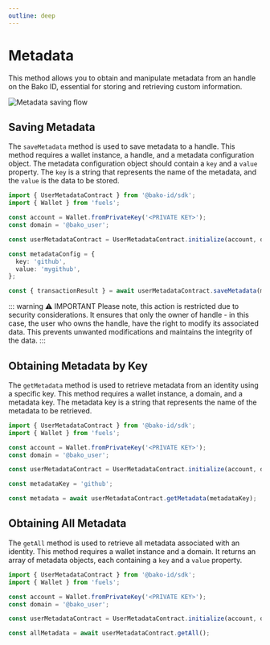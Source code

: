 ```yaml
---
outline: deep
---
```


# Metadata
This method allows you to obtain and manipulate metadata from an handle on the Bako ID, essential for storing and 
retrieving custom information.

![Metadata saving flow](/metadata-flow.png)

## Saving Metadata
The `saveMetadata` method is used to save metadata to a handle. This method requires a wallet instance, a handle, and 
a metadata configuration object. The metadata configuration object should contain a `key` and a `value` property. The `key` is 
a string that represents the name of the metadata, and the `value` is the data to be stored.

```ts
import { UserMetadataContract } from '@bako-id/sdk';
import { Wallet } from 'fuels';

const account = Wallet.fromPrivateKey('<PRIVATE KEY>');
const domain = '@bako_user';

const userMetadataContract = UserMetadataContract.initialize(account, domain);

const metadataConfig = {
  key: 'github',
  value: 'mygithub',
};

const { transactionResult } = await userMetadataContract.saveMetadata(metadataConfig);
```

::: warning ⚠️ IMPORTANT
Please note, this action is restricted due to security considerations. It ensures that only the owner of handle - in this 
case, the user who owns the handle, have the right to modify its associated data. This prevents unwanted modifications and maintains the integrity of the data.
:::

## Obtaining Metadata by Key
The `getMetadata` method is used to retrieve metadata from an identity using a specific key. This method requires a wallet
instance, a domain, and a metadata key. The metadata key is a string that represents the name of the metadata to be retrieved.

```ts
import { UserMetadataContract } from '@bako-id/sdk';
import { Wallet } from 'fuels';

const account = Wallet.fromPrivateKey('<PRIVATE KEY>');
const domain = '@bako_user';

const userMetadataContract = UserMetadataContract.initialize(account, domain);

const metadataKey = 'github';

const metadata = await userMetadataContract.getMetadata(metadataKey);
```

## Obtaining All Metadata
The `getAll` method is used to retrieve all metadata associated with an identity. This method requires a wallet instance 
and a domain. It returns an array of metadata objects, each containing a `key` and a `value` property.

```ts
import { UserMetadataContract } from '@bako-id/sdk';
import { Wallet } from 'fuels';

const account = Wallet.fromPrivateKey('<PRIVATE KEY>');
const domain = '@bako_user';

const userMetadataContract = UserMetadataContract.initialize(account, domain);

const allMetadata = await userMetadataContract.getAll();
```